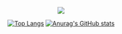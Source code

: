 <div align= "center">
    <img src="https://capsule-render.vercel.app/api?type=waving&color=gradient&height=120&text=Welcome%20to%20my%20github!&animation=&fontColor=000000&fontSize=40" />
    </div>
    <div align= "center">

[![Top Langs](https://github-readme-stats.vercel.app/api/top-langs/?username=doyeon0307)](https://github.com/anuraghazra/github-readme-stats)
[![Anurag's GitHub stats](https://github-readme-stats.vercel.app/api?username=doyeon0307)](https://github.com/anuraghazra/github-readme-stats)
